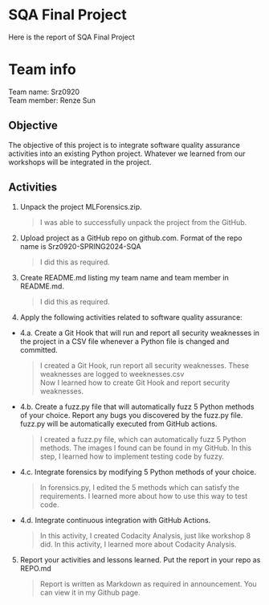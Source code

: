 #  SQA Final Project

Here is the report of SQA Final Project


# Team info
Team name: Srz0920\
Team member: Renze Sun

##  Objective

The objective of this project is to integrate software quality assurance activities into an existing Python project. Whatever we learned from our workshops will be integrated in the project.

##  Activities

1. Unpack the project MLForensics.zip. 
    > I was able to successfully unpack the project from the GitHub.

2. Upload project as a GitHub repo on github.com. Format of the repo name is Srz0920-SPRING2024-SQA 
	> I did this as required.

3. Create README.md listing my team name and team member in README.md. 
	> I did this as required.

4. Apply the following activities related to software quality assurance:

- 4.a. Create a Git Hook that will run and report all security weaknesses in the project in a CSV file whenever a Python file is changed and committed. 
	> I created a Git Hook, run report all security weaknesses. These weaknesses are logged to weeknesses.csv\
 	> Now I learned how to create Git Hook and report security weaknesses. 

- 4.b. Create a fuzz.py file that will automatically fuzz 5 Python methods of your choice. Report any bugs you discovered by the fuzz.py file. fuzz.py will be automatically executed from GitHub actions. 
	> I created a fuzz.py file, which can automatically fuzz 5 Python methods. The images I found can be found in my GitHub. In this step, I learned how to implement testing code by fuzzy.

- 4.c. Integrate forensics by modifying 5 Python methods of your choice. 
	> In forensics.py, I edited the 5 methods which can satisfy the requirements. I learned more about how to use this way to test code.

- 4.d. Integrate continuous integration with GitHub Actions. 
	> In this activity, I created Codacity Analysis, just like workshop 8 did. In this activity, I learned more about Codacity Analysis.

5. Report your activities and lessons learned. Put the report in your repo as REPO.md
   	> Report is written as Markdown as required in announcement. You can view it in my Github page.

